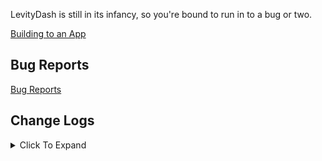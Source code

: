 
LevityDash is still in its infancy, so you're bound to run in to a bug or two.

[Building to an App](/development/building.md ':include')

## Bug Reports

[Bug Reports](/development/issues.md ':include')

## Change Logs

<details>
<summary>Click To Expand</summary>

[latest](development/changelogs.md ':include')

</details>